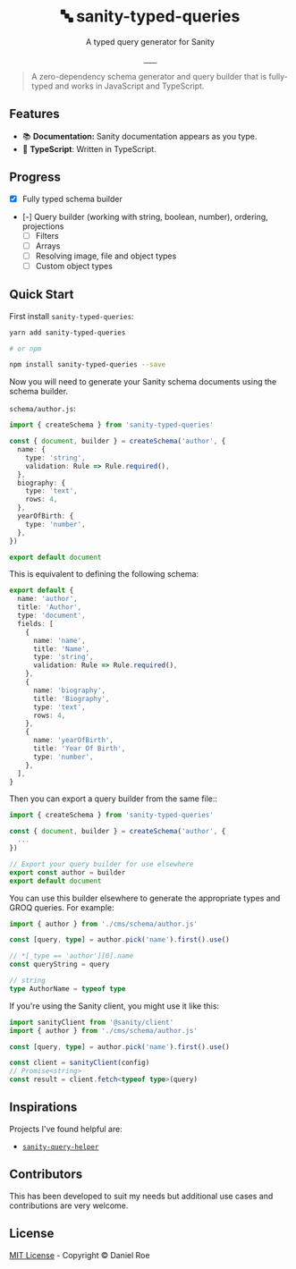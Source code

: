 <h1 align="center">🔤 sanity-typed-queries</h1>
<p align="center">A typed query generator for Sanity</p>

<p align="center">
<a href="https://npmjs.com/package/sanity-typed-queries">
    <img alt="" src="https://img.shields.io/npm/v/sanity-typed-queries/latest.svg?style=flat-square">
</a>
<a href="https://bundlephobia.com/result?p=sanity-typed-queries">
    <img alt="" src="https://img.shields.io/bundlephobia/minzip/sanity-typed-queries?style=flat-square">
</a>
<a href="https://npmjs.com/package/sanity-typed-queries">
    <img alt="" src="https://img.shields.io/npm/dt/sanity-typed-queries.svg?style=flat-square">
</a>
<a href="https://lgtm.com/projects/g/danielroe/sanity-typed-queries">
    <img alt="" src="https://img.shields.io/lgtm/alerts/github/danielroe/sanity-typed-queries?style=flat-square">
</a>
<a href="https://lgtm.com/projects/g/danielroe/sanity-typed-queries">
    <img alt="" src="https://img.shields.io/lgtm/grade/javascript/github/danielroe/sanity-typed-queries?style=flat-square">
</a>
<a href="https://david-dm.org/danielroe/sanity-typed-queries">
    <img alt="" src="https://img.shields.io/david/danielroe/sanity-typed-queries.svg?style=flat-square">
</a>
<a href="https://codecov.io/gh/danielroe/sanity-typed-queries">
    <img alt="" src="https://img.shields.io/codecov/c/github/danielroe/sanity-typed-queries.svg?style=flat-square">
</a>
</p>

> A zero-dependency schema generator and query builder that is fully-typed and works in JavaScript and TypeScript.

## Features

- 📚 **Documentation:** Sanity documentation appears as you type.
- 💪 **TypeScript**: Written in TypeScript.

## Progress

- [x] Fully typed schema builder
- [-] Query builder (working with string, boolean, number), ordering, projections
  - [ ] Filters
  - [ ] Arrays
  - [ ] Resolving image, file and object types
  - [ ] Custom object types

## Quick Start

First install `sanity-typed-queries`:

```bash
yarn add sanity-typed-queries

# or npm

npm install sanity-typed-queries --save
```

Now you will need to generate your Sanity schema documents using the schema builder.

`schema/author.js`:

```ts
import { createSchema } from 'sanity-typed-queries'

const { document, builder } = createSchema('author', {
  name: {
    type: 'string',
    validation: Rule => Rule.required(),
  },
  biography: {
    type: 'text',
    rows: 4,
  },
  yearOfBirth: {
    type: 'number',
  },
})

export default document
```

This is equivalent to defining the following schema:

```ts
export default {
  name: 'author',
  title: 'Author',
  type: 'document',
  fields: [
    {
      name: 'name',
      title: 'Name',
      type: 'string',
      validation: Rule => Rule.required(),
    },
    {
      name: 'biography',
      title: 'Biography',
      type: 'text',
      rows: 4,
    },
    {
      name: 'yearOfBirth',
      title: 'Year Of Birth',
      type: 'number',
    },
  ],
}
```

Then you can export a query builder from the same file::

```ts
import { createSchema } from 'sanity-typed-queries'

const { document, builder } = createSchema('author', {
  ...
})

// Export your query builder for use elsewhere
export const author = builder
export default document
```

You can use this builder elsewhere to generate the appropriate types and GROQ queries. For example:

```ts
import { author } from './cms/schema/author.js'

const [query, type] = author.pick('name').first().use()

// *[_type == 'author'][0].name
const queryString = query

// string
type AuthorName = typeof type
```

If you're using the Sanity client, you might use it like this:

```ts
import sanityClient from '@sanity/client'
import { author } from './cms/schema/author.js'

const [query, type] = author.pick('name').first().use()

const client = sanityClient(config)
// Promise<string>
const result = client.fetch<typeof type>(query)
```

## Inspirations

Projects I've found helpful are:

- [`sanity-query-helper`](https://github.com/staccx/sanity-query-helper)

## Contributors

This has been developed to suit my needs but additional use cases and contributions are very welcome.

## License

[MIT License](./LICENSE) - Copyright &copy; Daniel Roe

